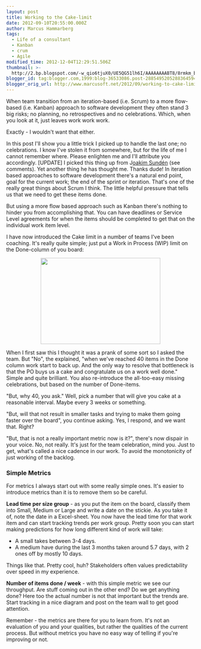 ```yaml
---
layout: post
title: Working to the Cake-limit
date: 2012-09-10T20:55:00.000Z
author: Marcus Hammarberg
tags:
  - Life of a consultant
  - Kanban
  - crum
  - Agile
modified_time: 2012-12-04T12:29:51.506Z
thumbnail: >-
  http://2.bp.blogspot.com/-w_qio6tjuX0/UE5QG51lh6I/AAAAAAAABT8/8rmkm_bNWcw/s72-c/Screen+Shot+2012-09-10+at+22.39.42.png
blogger_id: tag:blogger.com,1999:blog-36533086.post-2885495205288364594
blogger_orig_url: http://www.marcusoft.net/2012/09/working-to-cake-limit.html
---
```



<div dir="ltr" style="text-align: left;" trbidi="on">

When team transition from an iteration-based (i.e. Scrum) to a more
flow-based (i.e. Kanban) approach to software development they often
stand 3 big risks; no planning, no retrospectives and no celebrations.
Which, when you look at it, just leaves work work work.

Exactly - I wouldn't want that either.

In this post I'll show you a little trick I picked up to handle the last
one; no celebrations. I know I've stolen it from somewhere, but for the
life of me I cannot remember where. Please enlighten me and I'll
attribute you accordingly.
\[UPDATE\]
I picked this thing up from
J<a href="http://joakimsunden.com/" target="_blank">oakim Sundén</a>
(see comments). Yet another thing he has thought me. Thanks dude!
In iteration based approaches to software
development there's a natural end point, goal for the current work; the
end of the sprint or iteration. That's one of the really great things
about Scrum I think. The little helpful pressure that tells us that we
need to get these items done.

But using a more flow based approach such as Kanban there's nothing to
hinder you from accomplishing that. You can have deadlines or Service
Level agreements for when the items should be completed to get that on
the individual work item level.

I have now introduced the Cake limit in a number of teams I've been
coaching. It's really quite simple; just put a Work in Process (WIP)
limit on the Done-column of you board:

<div class="separator" style="clear: both; text-align: center;">

<a
href="http://2.bp.blogspot.com/-w_qio6tjuX0/UE5QG51lh6I/AAAAAAAABT8/8rmkm_bNWcw/s1600/Screen+Shot+2012-09-10+at+22.39.42.png"
data-imageanchor="1" style="margin-left: 1em; margin-right: 1em;"><img
src="http://2.bp.blogspot.com/-w_qio6tjuX0/UE5QG51lh6I/AAAAAAAABT8/8rmkm_bNWcw/s320/Screen+Shot+2012-09-10+at+22.39.42.png"
data-border="0" width="320" height="230" /></a>

</div>

When I first saw this I thought it was a prank of some sort so I asked
the team. But "No", the explained, "when we've reached 40 items in the
Done column work start to back up. And the only way to resolve that
bottleneck is that the PO buys us a cake and congratulate us on a work
well done."
Simple and quite brilliant. You also re-introduce the all-too-easy
missing celebrations, but based on the number of Done-items.

"But, why 40, you ask."
Well, pick a number that will give you cake at a reasonable interval.
Maybe every 3 weeks or something.

"But, will that not result in smaller tasks and trying to make them
going faster over the board", you continue asking.
Yes, I respond, and we want that. Right?

"But, that is not a really important metric now is it?", there's now
dispair in your voice.
No, not really. It's just for the team celebration, mind you. Just to
get, what's called a nice cadence in our work. To avoid the monotonicity
of just working of the backlog.

### Simple Metrics

For metrics I always start out with some really simple ones. It's easier
to introduce metrics than it is to remove them so be careful.

**Lead time per size group** - as you put the item on the board,
classify them into Small, Medium or Large and write a date on the
stickie. As you take it of, note the date in a Excel-sheet. You now have
the lead time for that work item and can start tracking trends per work
group. Pretty soon you can start making predictions for how long
different kind of work will take:


-   A small takes between 3-4 days.
-   A medium have during the last 3 months taken around 5.7 days, with 2
    ones off by mostly 10 days. 

<div>

Things like that. Pretty cool, huh? Stakeholders often values
predictability over speed in my experience.

</div>

<div>
</div>


**Number of items done / week** - with this simple metric we see our
throughput. Are stuff coming out in the other end? Do we get anything
done?
Here too the actual number is not that important but the trends are.
Start tracking in a nice diagram and post on the team wall to get good
attention.

Remember - the metrics are there for you to learn from. It's not an
evaluation of you and your qualities, but rather the qualities of the
current process. But without metrics you have no easy way of telling if
you're improving or not.


</div>
